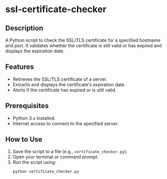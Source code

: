# ssl-certificate-checker

## Description
A Python script to check the SSL/TLS certificate for a specified hostname and port. It validates whether the certificate is still valid or has expired and displays the expiration date.

## Features
- Retrieves the SSL/TLS certificate of a server.
- Extracts and displays the certificate's expiration date.
- Alerts if the certificate has expired or is still valid.

## Prerequisites
- Python 3.x installed.
- Internet access to connect to the specified server.

## How to Use
1. Save the script to a file (e.g., `certificate_checker.py`).
2. Open your terminal or command prompt.
3. Run the script using:
   ```bash
   python certificate_checker.py
